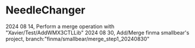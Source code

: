 # NeedleChanger
2024 08 14, Perform a merge operation with "Xavier/Test/AddWMX3CTLLib"
2024 08 30, Add/Merge finma smallbear's project, branch:"finma/smallbear/merge_step1_20240830"
